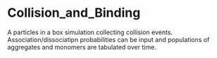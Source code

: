 # Collision_and_Binding
A particles in a box simulation collecting collision events. Association/dissociatipn probabilities can be input  and  populations of aggregates and monomers are tabulated over time.
